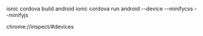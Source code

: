 ionic cordova build android
ionic cordova run android --device --minifycss --minifyjs

chrome://inspect/#devices